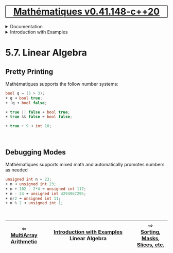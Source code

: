 [<h1 style='border: 2px solid; text-align: center'>Mathématiques v0.41.148-c++20</h1>](../../../README.md)

<details>

<summary>Documentation</summary>

# [Chapter  Documentation](../../README.md)<br>
Chapter 1. [License](../../license/README.md)<br>
Chapter 2. [About](../../about/README.md)<br>
Chapter 3. [Status & Release Notes](../../status-release/README.md)<br>
Chapter 4. [Development Schedule](../../development-schedule/README.md)<br>
Chapter 5. _Introduction with Examples_ <br>
Chapter 6. [Installation](../../installation/README.md)<br>
Chapter 7. [Your First Mathématiques Project](../../first-project/README.md)<br>
Chapter 8. [Usage Guide: Syntax, Data Types, Functions, etc](../../user-guide/README.md)<br>
Chapter 9. [Benchmarks](../../benchmarks/README.md)<br>
Chapter 10. [Tests](../../test/README.md)<br>
Chapter 11. [Developer Guide: Modifying and Extending Mathématiques](../../developer-guide/README.md)<br>


</details>



<details>

<summary>Introduction with Examples</summary>

# [5. Introduction with Examples](../README.md)<br>
5.1. [Pretty Printing and Debugging](../print-debug/README.md)<br>
5.2. [Number Systems and Arithmetic](../numbers/README.md)<br>
5.3. [Vectors, Matrices, and MultiArrays](../multiarrays/README.md)<br>
5.4. [Nested MultiArrays](../nested-multiarrays/README.md)<br>
5.5. [Special Vectors, Matrices, and MultiArrays](../special-multiarrays/README.md)<br>
5.6. [MultiArray Arithmetic](../multiarray-arithmetic/README.md)<br>
5.7. _Linear Algebra_ <br>
5.8. [Sorting, Masks, Slices, etc.](../sort-mask-slice/README.md)<br>
5.9. [Common and Special Mathematical Functions](../math-functions/README.md)<br>
5.10. [Mutlivariate Calculus](../multi-var-calculus/README.md)<br>
5.11. [Calculus on Complex Number Domains](../complex-calculus/README.md)<br>
5.12. [Vector Calculus and Curvilinear Coordinates](../vector-calculus/README.md)<br>
5.13. [Tensors](../tensors/README.md)<br>
5.14. [Series and transforms](../series-transforms/README.md)<br>


</details>



# 5.7. Linear Algebra



## Pretty Printing
Mathématiques supports the follow number systems:
```C++
bool q = (5 > 3);
☀ q ➜ bool true;
☀ !q ➜ bool false;

☀ true || false ➜ bool true;
☀ true && false ➜ bool false;

☀ true + 9 ➜ int 10;
```

<br>

## Debugging Modes
Mathématiques supports mixed math and automatically promotes numbers as needed
```C++
unsigned int n = 23;
☀ n ➜ unsigned int 23;
☀ n + 102 - 2*4 ➜ unsigned int 117;
☀ n - 24 ➜ unsigned int 4294967295;
☀ n/2 ➜ unsigned int 11;
☀ n % 2 ➜ unsigned int 1;
```

<br>



| ⇦ <br />[MultiArray Arithmetic](../multiarray-arithmetic/README.md)  | [Introduction with Examples](../README.md)<br />Linear Algebra<br /><img width=1000/> | ⇨ <br />[Sorting, Masks, Slices, etc.](../sort-mask-slice/README.md)   |
| ------------ | :-------------------------------: | ------------ |

